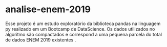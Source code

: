 # analise-enem-2019
Esse projeto é um estudo exploratório da biblioteca pandas na linguagem py realizado em um Bootcamp de DataScience.
Os dados utilizados no algoritmo  são compactados e correspond  a uma pequena parcela do total de dados ENEM 2019 existentes .
